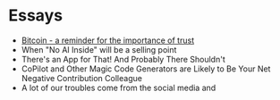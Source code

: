 # Essays 
- [Bitcoin - a reminder for the importance of trust](./bitcoin-a-reminder)
- When "No AI Inside" will be a selling point
- There's an App for That! And Probably There Shouldn't
- CoPilot and Other Magic Code Generators are Likely to Be Your Net Negative Contribution Colleague
- A lot of our troubles come from the social media and 

